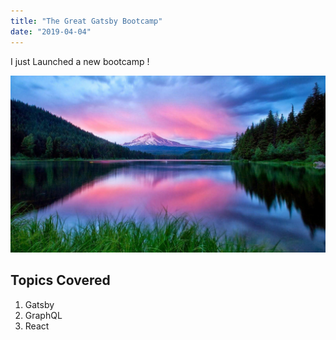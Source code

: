 ```yaml
---
title: "The Great Gatsby Bootcamp"
date: "2019-04-04"
---
```

I just Launched a new bootcamp !

![nature](./nature.jpg)

## Topics Covered

1. Gatsby
2. GraphQL
3. React
